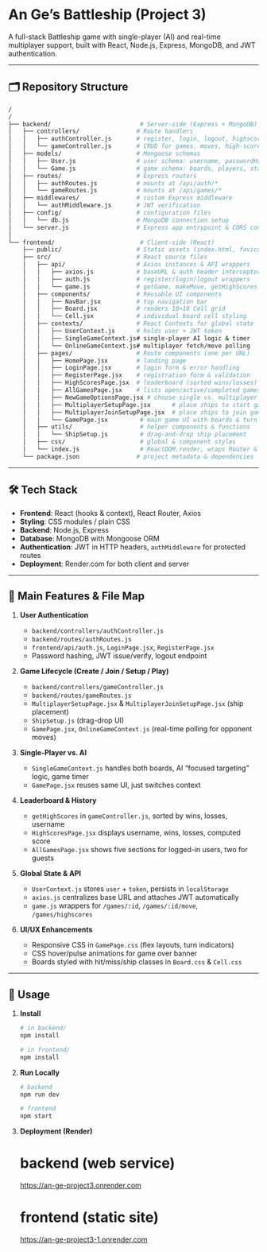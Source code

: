 # An Ge’s Battleship (Project 3)

A full-stack Battleship game with single-player (AI) and real-time multiplayer support, built with React, Node.js, Express, MongoDB, and JWT authentication.

---

## 🗂️ Repository Structure

```bash
/
/  
├── backend/                         # Server-side (Express + MongoDB)  
│   ├── controllers/                # Route handlers  
│   │   ├── authController.js       # register, login, logout, highscores logic  
│   │   └── gameController.js       # CRUD for games, moves, high-score processing  
│   ├── models/                     # Mongoose schemas  
│   │   ├── User.js                 # user schema: username, passwordHash, stats  
│   │   └── Game.js                 # game schema: boards, players, status, winner  
│   ├── routes/                     # Express routers  
│   │   ├── authRoutes.js           # mounts at /api/auth/*  
│   │   └── gameRoutes.js           # mounts at /api/games/*  
│   ├── middlewares/                # custom Express middleware  
│   │   └── authMiddleware.js       # JWT verification  
│   ├── config/                     # configuration files  
│   │   └── db.js                   # MongoDB connection setup  
│   └── server.js                   # Express app entrypoint & CORS config  
│  
└── frontend/                        # Client-side (React)  
    ├── public/                     # Static assets (index.html, favicon, etc.)  
    ├── src/                        # React source files  
    │   ├── api/                    # Axios instances & API wrappers  
    │   │   ├── axios.js            # baseURL & auth header interceptor  
    │   │   ├── auth.js             # register/login/logout wrappers  
    │   │   └── game.js             # getGame, makeMove, getHighScores  
    │   ├── components/             # Reusable UI components  
    │   │   ├── NavBar.jsx          # top navigation bar  
    │   │   ├── Board.jsx           # renders 10×10 Cell grid  
    │   │   └── Cell.jsx            # individual board cell styling  
    │   ├── contexts/               # React Contexts for global state  
    │   │   ├── UserContext.js      # holds user + JWT token  
    │   │   ├── SingleGameContext.js# single-player AI logic & timer  
    │   │   └── OnlineGameContext.js# multiplayer fetch/move polling  
    │   ├── pages/                  # Route components (one per URL)  
    │   │   ├── HomePage.jsx        # landing page  
    │   │   ├── LoginPage.jsx       # login form & error handling  
    │   │   ├── RegisterPage.jsx    # registration form & validation  
    │   │   ├── HighScoresPage.jsx  # leaderboard (sorted wins/losses)  
    │   │   ├── AllGamesPage.jsx    # lists open/active/completed games  
    │   │   ├── NewGameOptionsPage.jsx # choose single vs. multiplayer  
    │   │   ├── MultiplayerSetupPage.jsx      # place ships to start game  
    │   │   ├── MultiplayerJoinSetupPage.jsx  # place ships to join game  
    │   │   └── GamePage.jsx         # main game UI with boards & turn indicator  
    │   ├── utils/                   # helper components & functions  
    │   │   └── ShipSetup.js         # drag-and-drop ship placement  
    │   ├── css/                     # global & component styles  
    │   └── index.js                 # ReactDOM.render, wraps Router & Contexts  
    └── package.json                # project metadata & dependencies  
```



---

## 🛠️ Tech Stack

- **Frontend**: React (hooks & context), React Router, Axios  
- **Styling**: CSS modules / plain CSS  
- **Backend**: Node.js, Express  
- **Database**: MongoDB with Mongoose ORM  
- **Authentication**: JWT in HTTP headers, `authMiddleware` for protected routes  
- **Deployment**: Render.com for both client and server  

---

## 🚀 Main Features & File Map

1. **User Authentication**  
   - `backend/controllers/authController.js`  
   - `backend/routes/authRoutes.js`  
   - `frontend/api/auth.js`, `LoginPage.jsx`, `RegisterPage.jsx`  
   - Password hashing, JWT issue/verify, logout endpoint  

2. **Game Lifecycle (Create / Join / Setup / Play)**  
   - `backend/controllers/gameController.js`  
   - `backend/routes/gameRoutes.js`  
   - `MultiplayerSetupPage.jsx` & `MultiplayerJoinSetupPage.jsx` (ship placement)  
   - `ShipSetup.js` (drag-drop UI)  
   - `GamePage.jsx`, `OnlineGameContext.js` (real-time polling for opponent moves)  

3. **Single-Player vs. AI**  
   - `SingleGameContext.js` handles both boards, AI “focused targeting” logic, game timer  
   - `GamePage.jsx` reuses same UI, just switches context  

4. **Leaderboard & History**  
   - `getHighScores` in `gameController.js`, sorted by wins, losses, username  
   - `HighScoresPage.jsx` displays username, wins, losses, computed score  
   - `AllGamesPage.jsx` shows five sections for logged-in users, two for guests  

5. **Global State & API**  
   - `UserContext.js` stores `user` + `token`, persists in `localStorage`  
   - `axios.js` centralizes base URL and attaches JWT automatically  
   - `game.js` wrappers for `/games/:id`, `/games/:id/move`, `/games/highscores`  

6. **UI/UX Enhancements**  
   - Responsive CSS in `GamePage.css` (flex layouts, turn indicators)  
   - CSS hover/pulse animations for game over banner  
   - Boards styled with hit/miss/ship classes in `Board.css` & `Cell.css`  

---

## 📝 Usage

1. **Install**  
   ```bash
   # in backend/
   npm install

   # in frontend/
   npm install
   ```

2. **Run Locally** 

    ```bash
    # backend
    npm run dev

    # frontend
    npm start
    ```

3. **Deployment (Render)** 

    # backend (web service)
    https://an-ge-project3.onrender.com

    # frontend (static site)
    https://an-ge-project3-1.onrender.com
